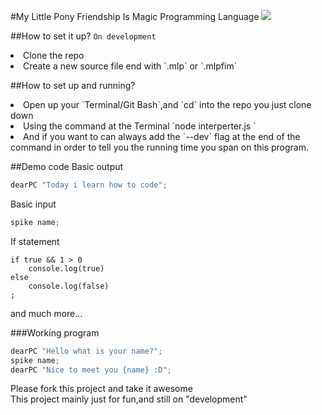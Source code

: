 #My Little Pony Friendship Is Magic Programming Language
<img src="http://orig09.deviantart.net/8bfc/f/2013/167/4/f/daring_dash_by_foxxarius-d69cjg9.png" />

##How to set it up? `On development`
<li>Clone the repo</li>
<li>Create a new source file end with `.mlp` or `.mlpfim`</li>

##How to set up and running?
<li>Open up your `Terminal/Git Bash`,and `cd` into the repo you just clone down</li>
<li>Using the command at the Terminal `node interperter.js <mlpSourceFile>`</li>
<li>And if you want to can always add the `--dev` flag at the end of the command in order to tell you the running time you span on this program.</li>

##Demo code
Basic output
```javascript
dearPC "Today i learn how to code";
```

Basic input
```javascript
spike name;
```

If statement
```
if true && 1 > 0
    console.log(true)
else
    console.log(false)
;
```
and much more...

###Working program
```javascript
dearPC "Hello what is your name?";
spike name;
dearPC "Nice to meet you {name} :D";
```


Please fork this project and take it awesome<br>
This project mainly just for fun,and still on "development"
